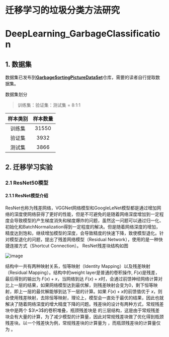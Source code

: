 # 迁移学习的垃圾分类方法研究
# DeepLearning_GarbageClassification

## 1. 数据集
数据集已发布到[**GarbageSortingPictureDataSet**](https://github.com/GuoHuiTian/GarbageSortingPictureDataSet)仓库，需要的读者自行提取数据集。

数据集划分
> 训练集：验证集：测试集 = 8:1:1

| 样本类别 | 样本数量 |
| :--: | :--: | 
| 训练集 | 31550 |
| 验证集 | 3932 |
| 测试集 | 3866 |

## 2. 迁移学习实验
### 2.1 ResNet50模型
#### 2.1.1 ResNet模型介绍
ResNet也称为残差网络，VGGNet网络模型和GoogleLeNet模型都是通过增加网络的深度使网络获得了更好的性能，但是不可避免的是随着网络深度增加到一定程度会导致模型的产生梯度消失和梯度爆炸的问题，虽然这一问题可以通过归一化、初始化和BatchNormalization得到一定程度的解决。但是随着网络深度的增加，精度达到饱和，继续增加模型的深度，会导致精度的快速下降，致使模型退化。针对模型退化的问题，提出了残差网络模型（Residual Network），使用的是一种快捷连接方式（Shortcut Connection）。
ResNet残差块结构如图

![image](https://user-images.githubusercontent.com/131667281/234751388-7f36fd4c-91c1-4c78-a66b-f85b95f5a8c5.png)

结构中一共有两种映射关系，恒等映射（Identity Mapping）以及残差映射（Residual Mapping）。结构中的weight layer是普通的卷积操作, $F(x)$是残差，最后得到的输出为 $F(x)+x$，当网络到达 $F(x)+x$时，会通过前馈神经网络计算对比上一层的结果，如果网络模型达到最优解，则残差映射会变为0，剩下恒等映射，即上一层的最优解能够到达下一层的计算。如果 $F(x)+x$的前馈值优于 $x$，则会使用残差映射，去除恒等映射，理论上，模型会一直处于最优的结果，因此也就解决了随着网络深度的增大精度下降的问题。残差块的设计有两种方式，常规残差块中是两个 $3\*3$的卷积堆叠，瓶颈残差块是 的三层结构，这是由于常规残差块会有大量的计算，为了减少模型的计算量，因此对常规残差块做了优化得到瓶颈残差块。以一个残差快为例，常规残差块的计算量为 ，而瓶颈残差块的计算量仅为 。
